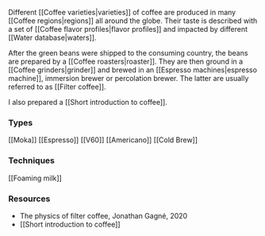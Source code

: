 Different [[Coffee varieties|varieties]] of coffee are produced in many [[Coffee regions|regions]] all around the globe. Their taste is described with a set of [[Coffee flavor profiles|flavor profiles]] and impacted by different [[Water database|waters]].

After the green beans were shipped to the consuming country, the beans are prepared by a [[Coffee roasters|roaster]]. They are then ground in a [[Coffee grinders|grinder]] and brewed in an [[Espresso machines|espresso machine]], immersion brewer or percolation brewer. The latter are usually referred to as [[Filter coffee]].

I also prepared a [[Short introduction to coffee]].

### Types
[[Moka]]  [[Espresso]]  [[V60]]  [[Americano]]  [[Cold Brew]]

### Techniques
[[Foaming milk]]

### Resources
- The physics of filter coffee, Jonathan Gagné, 2020
- [[Short introduction to coffee]]

